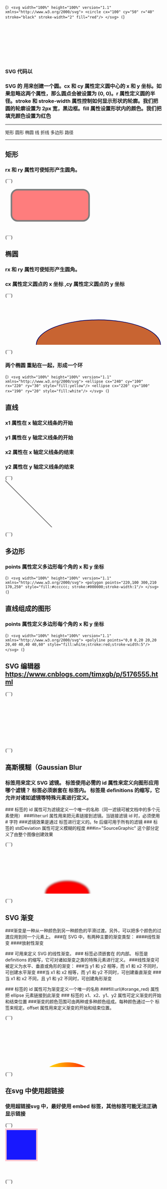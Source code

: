 (```)
    <svg width="100%" height="100%" version="1.1" xmlns="http://www.w3.org/2000/svg">
        <circle cx="100" cy="50" r="40" stroke="black" stroke-width="2" fill="red"/>
    </svg>
(```)
### SVG 代码以 <svg> 元素开始，包括开启标签 <svg> 和关闭标签 </svg> 。这是根元素。width 和 height 属性可设置此 SVG 文档的宽度和高度。version 属性可     定义所使用的 SVG 版本，xmlns 属性可定义 SVG 命名空间

### SVG 的 <circle> 用来创建一个圆。cx 和 cy 属性定义圆中心的 x 和 y 坐标。如果忽略这两个属性，那么圆点会被设置为 (0, 0)。r 属性定义圆的半径。stroke       和 stroke-width 属性控制如何显示形状的轮廓。我们把圆的轮廓设置为 2px 宽，黑边框。fill 属性设置形状内的颜色。我们把填充颜色设置为红色

----
矩形 <rect>
圆形 <circle>
椭圆 <ellipse>
线 <line>
折线 <polyline>
多边形 <polygon>
路径 <path>

----
## 矩形
### rx 和 ry 属性可使矩形产生圆角。
(```)
<svg width="100%" height="100%" version="1.1"
    xmlns="http://www.w3.org/2000/svg">
    <rect x="20" y="20" rx="20" ry="20" width="250"
    height="100" style="fill:red;stroke:black;
    stroke-width:5;opacity:0.5"/>

</svg>
(```)

## 椭圆
### rx 和 ry 属性可使矩形产生圆角。
### cx 属性定义圆点的 x 坐标  ,cy 属性定义圆点的 y 坐标

(```)
    <svg width="100%" height="100%" version="1.1"
        xmlns="http://www.w3.org/2000/svg">
        <ellipse cx="300" cy="150" rx="200" ry="80"
        style="fill:rgb(200,100,50);
        stroke:rgb(0,0,100);stroke-width:2"/>
</svg>

(```)

### 两个椭圆  重贴在一起，形成一个环
(```)
    <svg width="100%" height="100%" version="1.1"
        xmlns="http://www.w3.org/2000/svg">
        <ellipse cx="240" cy="100" rx="220" ry="30"
        style="fill:yellow"/>
        <ellipse cx="220" cy="100" rx="190" ry="20"
        style="fill:white"/>
    </svg>
(```)


##  直线
### x1 属性在 x 轴定义线条的开始
### y1 属性在 y 轴定义线条的开始
### x2 属性在 x 轴定义线条的结束
### y2 属性在 y 轴定义线条的结束

(```)
    <svg width="100%" height="100%" version="1.1" xmlns="http://www.w3.org/2000/svg">
        <line x1="0" y1="0" x2="300" y2="300" style="stroke:rgb(99,99,99);stroke-width:2"/>
    </svg>

(```)

## 多边形
### points 属性定义多边形每个角的 x 和 y 坐标
(```)
    <svg width="100%" height="100%" version="1.1"
        xmlns="http://www.w3.org/2000/svg">
        <polygon points="220,100 300,210 170,250"
        style="fill:#cccccc;
        stroke:#000000;stroke-width:1"/>
    </svg>
(```)

## 直线组成的图形
### points 属性定义多边形每个角的 x 和 y 坐标
(```)
    <svg width="100%" height="100%" version="1.1"
        xmlns="http://www.w3.org/2000/svg">
        <polyline points="0,0 0,20 20,20 20,40 40,40 40,60"
        style="fill:white;stroke:red;stroke-width:5"/>
    </svg>
(```)

## SVG 编辑器  https://www.cnblogs.com/timxgb/p/5176555.html
(```)
<svg width="100%" height="100%" version="1.1"
xmlns="http://www.w3.org/2000/svg">
    <path d="M153 334
        C153 334 151 334 151 334
        C151 339 153 344 156 344
        C164 344 171 339 171 334
        C171 322 164 314 156 314
        C142 314 131 322 131 334
        C131 350 142 364 156 364
        C175 364 191 350 191 334
        C191 311 175 294 156 294
        C131 294 111 311 111 334
        C111 361 131 384 156 384
        C186 384 211 361 211 334
        C211 300 186 274 156 274"
        style="fill:white;stroke:red;stroke-width:2"/>
</svg>

(```)


## 高斯模糊（Gaussian Blur
### <filter> 标签用来定义 SVG 滤镜。<filter> 标签使用必需的 id 属性来定义向图形应用哪个滤镜？<filter> 标签必须嵌套在 <defs> 标签内。<defs> 标签是 definitions 的缩写，它允许对诸如滤镜等特殊元素进行定义。
###<filter> 标签的 id 属性可为滤镜定义一个唯一的名称（同一滤镜可被文档中的多个元素使用）
###filter:url 属性用来把元素链接到滤镜。当链接滤镜 id 时，必须使用 # 字符
###滤镜效果是通过 <feGaussianBlur> 标签进行定义的。fe 后缀可用于所有的滤镜
###<feGaussianBlur> 标签的 stdDeviation 属性可定义模糊的程度
###in="SourceGraphic" 这个部分定义了由整个图像创建效果

(```)
    <svg width="100%" height="100%" version="1.1"
    xmlns="http://www.w3.org/2000/svg">
    <defs>
        <filter id="Gaussian_Blur">
            <feGaussianBlur in="SourceGraphic" stdDeviation="3" />
        </filter>
    </defs>
    <ellipse cx="200" cy="150" rx="70" ry="40"
        style="fill:#ff0000;stroke:#000000;
        stroke-width:2;filter:url(#Gaussian_Blur)"/>
</svg>

(```)

## SVG 渐变 
###渐变是一种从一种颜色到另一种颜色的平滑过渡。另外，可以把多个颜色的过渡应用到同一个元素上。
###在 SVG 中，有两种主要的渐变类型：
####线性渐变
####放射性渐变

###<linearGradient> 可用来定义 SVG 的线性渐变。
###<linearGradient> 标签必须嵌套在 <defs> 的内部。<defs> 标签是 definitions 的缩写，它可对诸如渐变之类的特殊元素进行定义。
###线性渐变可被定义为水平、垂直或角形的渐变：
###当 y1 和 y2 相等，而 x1 和 x2 不同时，可创建水平渐变
###当 x1 和 x2 相等，而 y1 和 y2 不同时，可创建垂直渐变
###当 x1 和 x2 不同，且 y1 和 y2 不同时，可创建角形渐变


###<linearGradient> 标签的 id 属性可为渐变定义一个唯一的名称
###fill:url(#orange_red) 属性把 ellipse 元素链接到此渐变
###<linearGradient> 标签的 x1、x2、y1、y2 属性可定义渐变的开始和结束位置
###渐变的颜色范围可由两种或多种颜色组成。每种颜色通过一个 <stop> 标签来规定。offset 属性用来定义渐变的开始和结束位置。



(```)
<svg width="100%" height="100%" version="1.1"
    xmlns="http://www.w3.org/2000/svg">
    <defs>
        <linearGradient id="orange_red" x1="0%" y1="0%" x2="100%" y2="0%">
            <stop offset="0%" style="stop-color:rgb(255,255,0);
            stop-opacity:1"/>
            <stop offset="100%" style="stop-color:rgb(255,0,0);
            stop-opacity:1"/>
        </linearGradient>
    </defs>
    <ellipse cx="200" cy="190" rx="85" ry="55"
    style="fill:url(#orange_red)"/>
</svg>

(```)



## 在svg 中使用超链接

### 使用超链接svg 中，最好使用 embed 标签，其他标签可能无法正确显示链接


(```)
<svg width="100%" height="100%" version="1.1"
    xmlns="http://www.w3.org/2000/svg"
    xmlns:xlink="http://www.w3.org/1999/xlink">
    <a xlink:href="http://www.w3schools.com" target="_blank">
        <rect x="2" y="5" width="100" height="100"
        style="fill:blue;stroke:pink;stroke-width:5;opacity:0.9"/>
    </a>
</svg>

(```)


